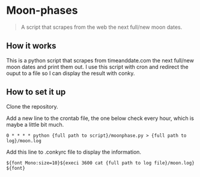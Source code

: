 # Moon-phases
>  A script that scrapes from the web the next full/new moon dates.

## How it works
This is a python script that scrapes from timeanddate.com the next full/new moon dates and print them out.
I use this script with cron and redirect the ouput to a file so I can display the result with conky.

## How to set it up
Clone the repository.

Add a new line to the crontab file, the one below check every hour, which is maybe a little bit much.

    0 * * * * python {full path to script}/moonphase.py > {full path to log}/moon.log

Add this line to .conkyrc file to display the information.

    ${font Mono:size=10}${execi 3600 cat {full path to log file}/moon.log} ${font}
